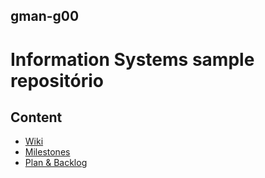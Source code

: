 ## gman-g00

# Information Systems sample repositório

## Content
* [Wiki](https://github.com/FEUP-M-EEC011/gman-g00/wiki)
* [Milestones](https://github.com/FEUP-M-EEC011/gman-g00/milestones)
* [Plan & Backlog](https://github.com/orgs/FEUP-M-EEC011/projects/20/views/1)
